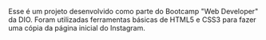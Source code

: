 Esse é um projeto desenvolvido como parte do Bootcamp "Web Developer" da DIO.
Foram utilizadas ferramentas básicas de HTML5 e CSS3 para fazer uma cópia da página inicial do Instagram.
